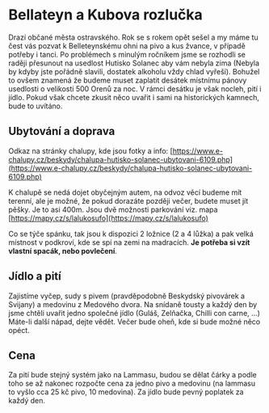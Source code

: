 # Bellateyn a Kubova rozlučka

Drazí občané města ostravského. Rok se s rokem opět sešel a my máme tu čest vás pozvat k Belleteynskému ohni na pivo a kus žvance, v případě potřeby i tanci. Po problémech s minulým ročníkem jsme se rozhodli se raději přesunout na usedlost Hutisko Solanec aby vám nebyla zima (Nebyla by kdyby jste pořádně slavili, dostatek alkoholu vždy chlad vyřeší). Bohužel to ovšem znamená že budeme muset zaplatit desátek místnímu pánovy usedlosti o velikosti 500 Orenů za noc. V rámci desátku je však nocleh, pití i jídlo. Pokud však chcete zkusit něco uvařit i sami na historických kamnech, bude to uvítáno. 

## Ubytování a doprava

Odkaz na stránky chalupy, kde jsou fotky a info: [https://www.e-chalupy.cz/beskydy/chalupa-hutisko-solanec-ubytovani-6109.php](https://www.e-chalupy.cz/beskydy/chalupa-hutisko-solanec-ubytovani-6109.php)

K chalupě se nedá dojet obyčejným autem, na odvoz věcí budeme mít terenní, ale je možné, že pokud dorazáte později večer, budete muset jít pěšky. Je to asi 400m. Jsou dvě možnosti parkování viz. mapa [https://mapy.cz/s/lalukosufo](https://mapy.cz/s/lalukosufo)

Co se týče spánku, tak jsou k dispozici 2 ložnice (2 a 4 lůžka) a pak velká místnost v podkroví, kde se spí na zemi na madracích. **Je potřeba si vzít vlastní spacák, nebo povlečení**. 

## Jídlo a pití

Zajistíme vyčep, sudy s pivem (pravděpodobně Beskydský pivovárek a Svijany) a medovinu z Medového dvora. Na snídaně tousty a každý den by jsme chtěli uvařit jedno společné jídlo (Guláš, Zelňačka, Chilli con carne, ...) Máte-li další nápad, dejte vědět. Večer bude oheň, kde si bude možné něco opéct. 

## Cena

Za pití bude stejný systém jako na Lammasu, budou se dělat čárky a podle toho se až nakonec rozpočte cena za jedno pivo a medovinu (na lammasu to vyšlo cca 25 kč pivo, 10 medovina). Za jídlo bude pevný poplatek za každý den. 


